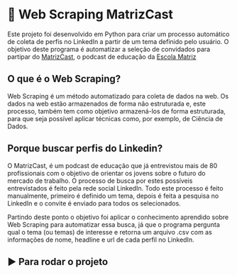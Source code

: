 # 🤖 Web Scraping MatrizCast

Este projeto foi desenvolvido em Python para criar um processo automático de coleta de perfis no LinkedIn a partir de um tema definido pelo usuário. O objetivo deste programa é automatizar a seleção de convidados para partipar do [MatrizCast](https://www.youtube.com/c/MatrizCast), o podcast de educação da [Escola Matriz](https://trakto.link/escolamatriz)

## O que é o Web Scraping?

Web Scraping é um método automatizado para coleta de dados na web. Os dados na web estão armazenados de forma não estruturada e, este processo, também tem como objetivo armazená-los de forma estruturada, para que seja possível aplicar técnicas como, por exemplo, de Ciência de Dados.

## Porque buscar perfis do Linkedin?

O MatrizCast, é um podcast de educação que já entrevistou mais de 80 profissionais com o objetivo de orientar os jovens sobre o futuro do mercado de trabalho. O processo de busca por estes possíveis entrevistados é feito pela rede social LinkedIn. Todo este processo é feito manualmente, primeiro é definido um tema, depois é feita a pesquisa no LinkedIn e o convite é enviado para todos os selecionados.

Partindo deste ponto o objetivo foi aplicar o conhecimento aprendido sobre Web Scraping para automatizar essa busca, já que o programa pergunta qual o tema (ou temas) de interesse e retorna um arquivo .csv com as informações de nome, headline e url de cada perfil no LinkedIn.
 
 ## ▶️ Para rodar o projeto
 
 
